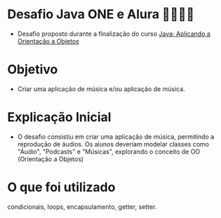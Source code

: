 # Desafio Java ONE e Alura 🐱‍👤🐱‍🐉
- Desafio proposto durante a finalização do curso [Java: Aplicando a Orientação a Objetos](https://cursos.alura.com.br/course/java-aplicando-orientacao-objetos)

# Objetivo 
- Criar uma aplicação de música e/ou aplicação de música.
  
# Explicação Inicial
  - O desafio consistiu em criar uma aplicação de música, permitindo a reprodução de áudios. Os alunos deveriam modelar classes como "Áudio", "Podcasts" e "Músicas", explorando o conceito de OO (Orientação a Objetos)
   
# O que foi utilizado
condicionais, loops, encapsulamento, getter, setter.
